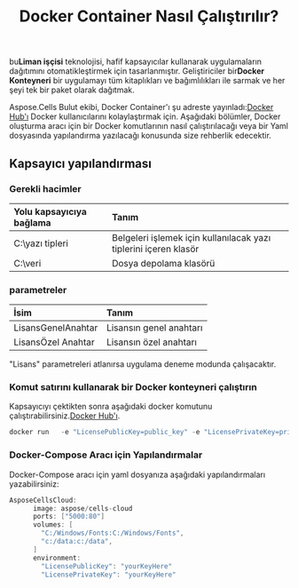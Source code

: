 ﻿---
title: Docker Container Nasıl Çalıştırılır?
second_title: Aspose.Cells Cloud Documen
type: docs
url: /tr/getting-started/how-to-run-docker-container/
aliases: [/how-to-run-docker-container/]
description: Docker Aspose.Cells Bulut kapsayıcısı nasıl çalıştırılır. Aspose.Cells Bulut, oluşturma, dönüştürme, birleştirme, bölme, korumalı, iç nesne işlemi vb. için Excel'i destekler
weight: 100
---
 bu**Liman işçisi** teknolojisi, hafif kapsayıcılar kullanarak uygulamaların dağıtımını otomatikleştirmek için tasarlanmıştır. Geliştiriciler bir**Docker Konteyneri** bir uygulamayı tüm kitaplıkları ve bağımlılıkları ile sarmak ve her şeyi tek bir paket olarak dağıtmak.

 Aspose.Cells Bulut ekibi, Docker Container'ı şu adreste yayınladı:[Docker Hub'ı](https://hub.docker.com/r/aspose/cells-cloud) Docker kullanıcılarını kolaylaştırmak için. Aşağıdaki bölümler, Docker oluşturma aracı için bir Docker komutlarının nasıl çalıştırılacağı veya bir Yaml dosyasında yapılandırma yazılacağı konusunda size rehberlik edecektir.

## Kapsayıcı yapılandırması

### Gerekli hacimler

|Yolu kapsayıcıya bağlama|Tanım|
|:- |:- |
|C:\yazı tipleri|Belgeleri işlemek için kullanılacak yazı tiplerini içeren klasör|
|C:\veri|Dosya depolama klasörü|

### parametreler

|İsim|Tanım|
|:- |:- |
|LisansGenelAnahtar|Lisansın genel anahtarı|
|LisansÖzel Anahtar|Lisansın özel anahtarı|


"Lisans" parametreleri atlanırsa uygulama deneme modunda çalışacaktır.


### Komut satırını kullanarak bir Docker konteyneri çalıştırın

 Kapsayıcıyı çektikten sonra aşağıdaki docker komutunu çalıştırabilirsiniz.[Docker Hub'ı](https://href.li/?https://hub.docker.com/r/aspose/cells-cloud).

```JAVA
docker run   -e "LicensePublicKey=public_key" -e "LicensePrivateKey=private_key" -v c:/data:c:/data  -v C:/Windows/Fonts:C:/Windows/Fonts -p 80:5000   aspose/cells-cloud
```

### Docker-Compose Aracı için Yapılandırmalar

Docker-Compose aracı için yaml dosyanıza aşağıdaki yapılandırmaları yazabilirsiniz:

```JAVA
AsposeCellsCloud:
      image: aspose/cells-cloud
      ports: ["5000:80"]
      volumes: [
        "C:/Windows/Fonts:C:/Windows/Fonts",
        "c:/data:c:/data",
      ]
      environment:
        "LicensePublicKey": "yourKeyHere"
        "LicensePrivateKey": "yourKeyHere"
```
